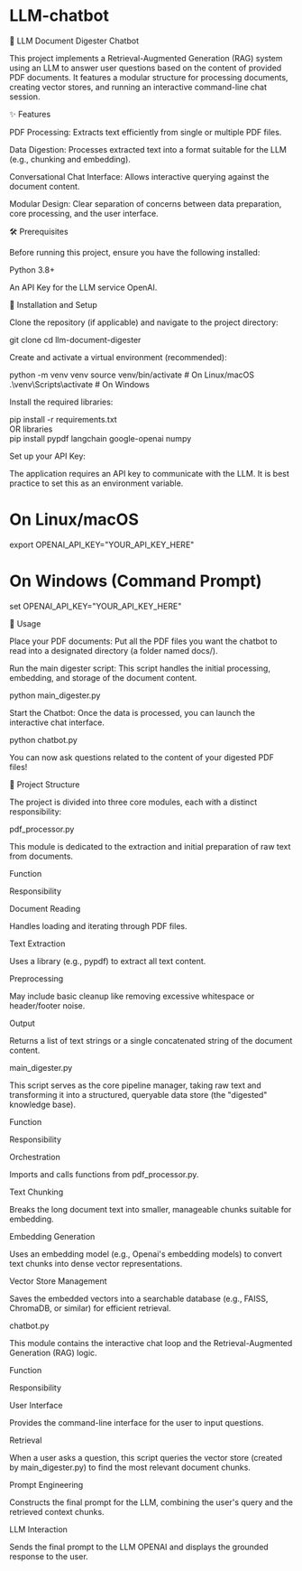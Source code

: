 # LLM-chatbot

📄 LLM Document Digester Chatbot

This project implements a Retrieval-Augmented Generation (RAG) system using an LLM to answer user questions based on the content of provided PDF documents. It features a modular structure for processing documents, creating vector stores, and running an interactive command-line chat session.

✨ Features

PDF Processing: Extracts text efficiently from single or multiple PDF files.

Data Digestion: Processes extracted text into a format suitable for the LLM (e.g., chunking and embedding).

Conversational Chat Interface: Allows interactive querying against the document content.

Modular Design: Clear separation of concerns between data preparation, core processing, and the user interface.

🛠 Prerequisites

Before running this project, ensure you have the following installed:

Python 3.8+

An API Key for the LLM service OpenAI.

🚀 Installation and Setup

Clone the repository (if applicable) and navigate to the project directory:

git clone <your-repo-url>
cd llm-document-digester


Create and activate a virtual environment (recommended):

python -m venv venv
source venv/bin/activate  # On Linux/macOS
.\venv\Scripts\activate   # On Windows


Install the required libraries:

pip install -r requirements.txt \
OR libraries \
pip install pypdf langchain google-openai numpy


Set up your API Key:

The application requires an API key to communicate with the LLM. It is best practice to set this as an environment variable.

# On Linux/macOS
export OPENAI_API_KEY="YOUR_API_KEY_HERE"

# On Windows (Command Prompt)
set OPENAI_API_KEY="YOUR_API_KEY_HERE"


📖 Usage

Place your PDF documents: Put all the PDF files you want the chatbot to read into a designated directory (a folder named docs/).

Run the main digester script: This script handles the initial processing, embedding, and storage of the document content.

python main_digester.py


Start the Chatbot: Once the data is processed, you can launch the interactive chat interface.

python chatbot.py


You can now ask questions related to the content of your digested PDF files!

📂 Project Structure

The project is divided into three core modules, each with a distinct responsibility:

pdf_processor.py

This module is dedicated to the extraction and initial preparation of raw text from documents.

Function

Responsibility

Document Reading

Handles loading and iterating through PDF files.

Text Extraction

Uses a library (e.g., pypdf) to extract all text content.

Preprocessing

May include basic cleanup like removing excessive whitespace or header/footer noise.

Output

Returns a list of text strings or a single concatenated string of the document content.

main_digester.py

This script serves as the core pipeline manager, taking raw text and transforming it into a structured, queryable data store (the "digested" knowledge base).

Function

Responsibility

Orchestration

Imports and calls functions from pdf_processor.py.

Text Chunking

Breaks the long document text into smaller, manageable chunks suitable for embedding.

Embedding Generation

Uses an embedding model (e.g., Openai's embedding models) to convert text chunks into dense vector representations.

Vector Store Management

Saves the embedded vectors into a searchable database (e.g., FAISS, ChromaDB, or similar) for efficient retrieval.

chatbot.py

This module contains the interactive chat loop and the Retrieval-Augmented Generation (RAG) logic.

Function

Responsibility

User Interface

Provides the command-line interface for the user to input questions.

Retrieval

When a user asks a question, this script queries the vector store (created by main_digester.py) to find the most relevant document chunks.

Prompt Engineering

Constructs the final prompt for the LLM, combining the user's query and the retrieved context chunks.

LLM Interaction

Sends the final prompt to the LLM OPENAI and displays the grounded response to the user.
